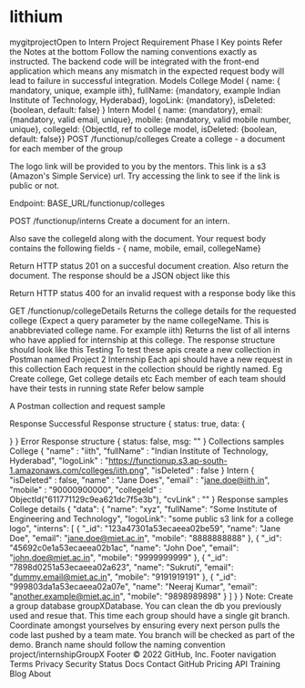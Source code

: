 # lithium
mygitprojectOpen to Intern Project Requirement
Phase I Key points Refer the Notes at the bottom Follow the naming conventions exactly as instructed. The backend code will be integrated with the front-end application which means any mismatch in the expected request body will lead to failure in successful integration. Models College Model { name: { mandatory, unique, example iith}, fullName: {mandatory, example Indian Institute of Technology, Hyderabad}, logoLink: {mandatory}, isDeleted: {boolean, default: false} } Intern Model { name: {mandatory}, email: {mandatory, valid email, unique}, mobile: {mandatory, valid mobile number, unique}, collegeId: {ObjectId, ref to college model, isDeleted: {boolean, default: false}} POST /functionup/colleges Create a college - a document for each member of the group

The logo link will be provided to you by the mentors. This link is a s3 (Amazon's Simple Service) url. Try accessing the link to see if the link is public or not.

Endpoint: BASE_URL/functionup/colleges

POST /functionup/interns Create a document for an intern.

Also save the collegeId along with the document. Your request body contains the following fields - { name, mobile, email, collegeName}

Return HTTP status 201 on a succesful document creation. Also return the document. The response should be a JSON object like this

Return HTTP status 400 for an invalid request with a response body like this

GET /functionup/collegeDetails Returns the college details for the requested college (Expect a query parameter by the name collegeName. This is anabbreviated college name. For example iith) Returns the list of all interns who have applied for internship at this college. The response structure should look like this Testing To test these apis create a new collection in Postman named Project 2 Internship Each api should have a new request in this collection Each request in the collection should be rightly named. Eg Create college, Get college details etc Each member of each team should have their tests in running state Refer below sample

A Postman collection and request sample

Response Successful Response structure { status: true, data: {

} } Error Response structure { status: false, msg: "" } Collections samples College { "name" : "iith", "fullName" : "Indian Institute of Technology, Hyderabad", "logoLink" : "https://functionup.s3.ap-south-1.amazonaws.com/colleges/iith.png", "isDeleted" : false } Intern { "isDeleted" : false, "name" : "Jane Does", "email" : "jane.doe@iith.in", "mobile" : "90000900000", "collegeId" : ObjectId("611771129c9ea621dc7f5e3b"), "cvLink" : "" } Response samples College details { "data": { "name": "xyz", "fullName": "Some Institute of Engineering and Technology", "logoLink": "some public s3 link for a college logo", "interns": [ { "_id": "123a47301a53ecaeea02be59", "name": "Jane Doe", "email": "jane.doe@miet.ac.in", "mobile": "8888888888" }, { "_id": "45692c0e1a53ecaeea02b1ac", "name": "John Doe", "email": "john.doe@miet.ac.in", "mobile": "9999999999" }, { "_id": "7898d0251a53ecaeea02a623", "name": "Sukruti", "email": "dummy.email@miet.ac.in", "mobile": "9191919191" }, { "_id": "999803da1a53ecaeea02a07e", "name": "Neeraj Kumar", "email": "another.example@miet.ac.in", "mobile": "9898989898" } ] } } Note: Create a group database groupXDatabase. You can clean the db you previously used and resue that. This time each group should have a single git branch. Coordinate amongst yourselves by ensuring every next person pulls the code last pushed by a team mate. You branch will be checked as part of the demo. Branch name should follow the naming convention project/internshipGroupX Footer © 2022 GitHub, Inc. Footer navigation Terms Privacy Security Status Docs Contact GitHub Pricing API Training Blog About
